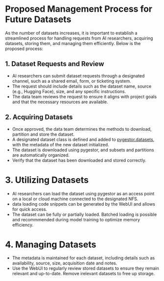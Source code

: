# Proposed Management Process for Future Datasets

As the number of datasets increases, it is important to establish a streamlined process for handling requests from AI researchers, acquiring datasets, storing them, and managing them efficiently. Below is the proposed process:

## 1. Dataset Requests and Review
- AI researchers can submit dataset requests through a designated channel, such as a shared email, form, or ticketing system.
- The request should include details such as the dataset name, source (e.g., Hugging Face), size, and any specific instructions.
- The data team reviews the request to ensure it aligns with project goals and that the necessary resources are available.

## 2. Acquiring Datasets
- Once approved, the data team determines the methods to download, partition and store the dataset.
- A designated dataset class is defined and added to [pygestor.datasets](pygestor/datasets), with the metadata of the new dataset initialized.
- The dataset is downloaded using pygestor, and subsets and partitions are automatically organized.
- Verify that the dataset has been downloaded and stored correctly.

# 3. Utilizing Datasets
- AI researchers can load the dataset using pygestor as an access point on a local or cloud machine connected to the designated NFS.
- data loading code snippets can be generated by the WebUI and allows for quick access.
- The dataset can be fully or partially loaded. Batched loading is possible and recommmended during model training to optimize memory efficiency.        

# 4. Managing Datasets
- The metadata is maintained for each dataset, including details such as availability, source, size, acquisition date and notes.
- Use the WebUI to regularly review stored datasets to ensure they remain relevant and up-to-date. Remove irelevant datasets to free up storage.